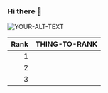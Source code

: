 ### Hi there 👋

<picture>
 <source media="(prefers-color-scheme: dark)" srcset="YOUR-DARKMODE-IMAGE">
 <source media="(prefers-color-scheme: light)" srcset="https://fondosmil.com/fondo/65673.jpg">
 <img alt="YOUR-ALT-TEXT" src="YOUR-DEFAULT-IMAGE">
</picture>

| Rank | THING-TO-RANK |
|-----:|---------------|
|     1|               |
|     2|               |
|     3|               |
<!--
**Ge0Ka/Ge0Ka** is a ✨ _special_ ✨ repository because its `README.md` (this file) appears on your GitHub profile.
